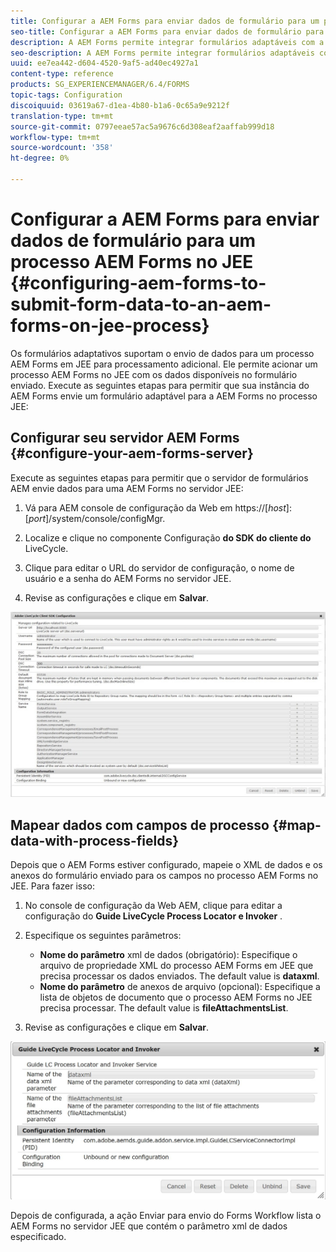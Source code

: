 ```yaml
---
title: Configurar a AEM Forms para enviar dados de formulário para um processo AEM Forms no JEE
seo-title: Configurar a AEM Forms para enviar dados de formulário para um processo AEM Forms no JEE
description: A AEM Forms permite integrar formulários adaptáveis com a AEM Forms em processos JEE para processamento de dados de formulários.
seo-description: A AEM Forms permite integrar formulários adaptáveis com a AEM Forms em processos JEE para processamento de dados de formulários.
uuid: ee7ea442-d604-4520-9af5-ad40ec4927a1
content-type: reference
products: SG_EXPERIENCEMANAGER/6.4/FORMS
topic-tags: Configuration
discoiquuid: 03619a67-d1ea-4b80-b1a6-0c65a9e9212f
translation-type: tm+mt
source-git-commit: 0797eeae57ac5a9676c6d308eaf2aaffab999d18
workflow-type: tm+mt
source-wordcount: '358'
ht-degree: 0%

---
```



# Configurar a AEM Forms para enviar dados de formulário para um processo AEM Forms no JEE {#configuring-aem-forms-to-submit-form-data-to-an-aem-forms-on-jee-process}

Os formulários adaptativos suportam o envio de dados para um processo AEM Forms em JEE para processamento adicional. Ele permite acionar um processo AEM Forms no JEE com os dados disponíveis no formulário enviado. Execute as seguintes etapas para permitir que sua instância do AEM Forms envie um formulário adaptável para a AEM Forms no processo JEE:

## Configurar seu servidor AEM Forms {#configure-your-aem-forms-server}

Execute as seguintes etapas para permitir que o servidor de formulários AEM envie dados para uma AEM Forms no servidor JEE:

1. Vá para AEM console de configuração da Web em https://[*host*]:[*port*]/system/console/configMgr.

1. Localize e clique no componente Configuração **do SDK do cliente do** LiveCycle.
1. Clique para editar o URL do servidor de configuração, o nome de usuário e a senha do AEM Forms no servidor JEE.
1. Revise as configurações e clique em **Salvar**.

![Configuração do SDK do cliente do LiveCycle Adobe](assets/clientsdkconfiguration.jpg)

## Mapear dados com campos de processo {#map-data-with-process-fields}

Depois que o AEM Forms estiver configurado, mapeie o XML de dados e os anexos do formulário enviado para os campos no processo AEM Forms no JEE. Para fazer isso:

1. No console de configuração da Web AEM, clique para editar a configuração do **Guide LiveCycle Process Locator e Invoker** .
1. Especifique os seguintes parâmetros:

   * **Nome do parâmetro** xml de dados (obrigatório): Especifique o arquivo de propriedade XML do processo AEM Forms em JEE que precisa processar os dados enviados. The default value is **dataxml**.
   * **Nome do parâmetro** de anexos de arquivo (opcional): Especifique a lista de objetos de documento que o processo AEM Forms no JEE precisa processar. The default value is **fileAttachmentsList**.

1. Revise as configurações e clique em **Salvar**.

![Localizador e Invólucro do Processo de LiveCycle do Guia](assets/test3.jpg)

Depois de configurada, a ação Enviar para envio do Forms Workflow lista  o AEM Forms no servidor JEE que contém o parâmetro xml de dados especificado.
